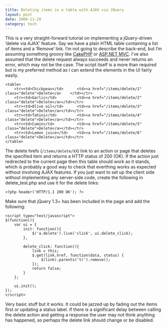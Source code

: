```yaml
---
title: Deleting items in a table with AJAX via JQuery
layout: post
date: 2009-11-29
category: tech
---
```


This is a very straight-forward tutorial on implementing a jQuery-driven ‘delete via AJAX’ feature. Say we have a plain HTML table containing a list of items and a ‘Remove’ link. I’m not going to describe the back-end, but I’m assuming something groovy like [CakePHP][1] or [ASP.NET MVC][2]. I’ve also assumed that the delete request always succeeds and never returns an error, which may not be the case. The script itself is a more than required but is my preferred method as I can extend the elements in the UI fairly easily.

    <table>
        <tr><td>Chickpeas</td>      <td><a href="/items/delete/1" class="delete">Delete</a>    </td></tr>
        <tr><td>Garlic</td>         <td><a href="/items/delete/2" class="delete">Delete</a></td></tr>
        <tr><td>Olive oil</td>      <td><a href="/items/delete/3" class="delete">Delete</a></td></tr>
        <tr><td>Tahini</td>         <td><a href="/items/delete/4" class="delete">Delete</a></td></tr>
        <tr><td>Cumin</td>          <td><a href="/items/delete/5" class="delete">Delete</a></td></tr>
        <tr><td>Lemon juice</td>    <td><a href="/items/delete/6" class="delete">Delete</a></td></tr>
    </table>

The delete hrefs (`/items/delete/XX`) link to an action or page that deletes the specified item and returns a HTTP status of 200 (OK). If the action just redirected to the current page then this table should work as it stands, which is probably a good way to check that everthing works as expected without involving AJAX features. If you just want to set up the client side without implementing any server-side code, create the following in delete_test.php and use it for the delete links:

    <?php header('HTTP/1.1 200 OK'); ?>

Make sure that jQuery 1.3+ has been included in the page and add the following:

	<script type="text/javascript">
	$(function(){
	    var ui = {
	        init: function(){
	            $('a.delete').live('click', ui.delete_click);
	        },
	 
	        delete_click: function(){
	            link = this;
	            $.get(link.href, function(data, status) {
	                $(link).parents('tr').remove();
	            });
	            return false;
	        }
	    };
	 
	    ui.init();
	});
	</script>

Very basic stuff but it works. It could be jazzed up by fading out the items first or updating a status label. If there is a significant delay between calling the delete action and getting a response the user may not think anything has happened, so perhaps the delete link should change or be disabled.

[1]: http://cakephp.org/
[2]: http://www.asp.net/mvc/
